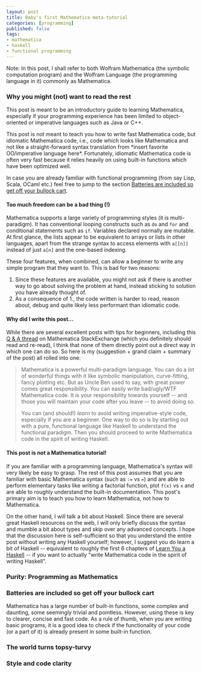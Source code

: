 ```yaml
---
layout: post
title: Baby's first Mathematica meta-tutorial
categories: [programming]
published: false
tags:
- mathematica
- haskell
- functional programming
---
```


[mathse-pitfalls]: https://mathematica.stackexchange.com/questions/18393/what-are-the-most-common-pitfalls-awaiting-new-users
[learnpython]: http://www.learnpython.org/
[lyah]: http://learnyouahaskell.com/chapters

Note: In this post, I shall refer to both Wolfram Mathematica (the symbolic computation program) and the Wolfram Language (the programming language in it) commonly as Mathematica.

### Why you might (not) want to read the rest

This post is meant to be an introductory guide to learning Mathematica, especially if your programming experience has been limited to object-oriented or imperative languages such as Java or C++.

This post is not meant to teach you how to write fast Mathematica code, but idiomatic Mathematica code, i.e., code which looks like Mathematica and not like a straight-forward syntax translation from \*insert favorite OO/imperative language here\*. Fortunately, idiomatic Mathematica code is often very fast because it relies heavily on using built-in functions which have been optimized well.

In case you are already familiar with functional programming (from say Lisp, Scala, OCaml etc.) feel free to jump to the section [Batteries are included so get off your bullock cart](#batteries-are-included-so-get-off-your-bullock-cart).

#### Too much freedom can be a bad thing (!)

Mathematica supports a large variety of programming styles (it is multi-paradigm). It has conventional looping constructs such as `do` and `for` and conditional statements such as `if`. Variables declared normally are mutable. At first glance, the lists appear to be equivalent to arrays or lists in other languages, apart from the strange syntax to access elements with `a[[n]]` instead of just `a[n]` and the one-based indexing.

These four features, when combined, can allow a beginner to write any simple program that they want to. This is bad for two reasons:

1. Since these features are available, you might not ask if there is another way to go about solving the problem at hand, instead sticking to solution you have already thought of.
2. As a consequence of 1., the code written is harder to read, reason about, debug and quite likely less performant than idiomatic code.

#### Why did I write this post...

While there are several excellent posts with tips for beginners, including this [Q & A thread][mathse-pitfalls] on Mathematica StackExchange (which you definitely should read and re-read), I think that none of them directly point out a direct way in which one can do so. So here is my (suggestion + grand claim + summary of the post) all rolled into one:

> Mathematica is a powerful multi-paradigm language. You can do a lot of wonderful things with it like symbolic manipulation, curve-fitting, fancy plotting etc. But as Uncle Ben used to say, with great power comes great responsibility. You can easily write bad/ugly/WTF Mathematica code. It is your responsibility towards yourself -- and those you will maintain your code after you leave -- to avoid doing so. 
> 
> You can (and should!) *learn* to avoid writing imperative-style code, especially if you are a beginner. One way to do so is by starting out with a pure, functional language like Haskell to understand the functional paradigm. Then you should proceed to write Mathematica code in the spirit of writing Haskell.

#### This post is not a Mathematica tutorial!

If you are familiar with a programming language, Mathematica's syntax will very likely be easy to grasp. The rest of this post assumes that you are familiar with basic Mathematica syntax (such as `:=` vs `=`) and are able to perform elementary tasks like writing a factorial function, plot `f(x)` vs `x` and are able to roughly understand the built-in documentation. This post's primary aim is to teach you how to learn Mathematica, not how to Mathematica.

On the other hand, I will talk a bit about Haskell. Since there are several great Haskell resources on the web, I will only briefly discuss the syntax and mumble a bit about types and skip over any advanced concepts. I hope that the discussion here is self-sufficient so that you understand the entire post without writing any Haskell yourself; however, I suggest you do learn a bit of Haskell -- equivalent to roughly the first 6 chapters of [Learn You a Haskell][lyah] -- if you want to actually "write Mathematica code in the spirit of writing Haskell".

### Purity: Programming as Mathematics

### Batteries are included so get off your bullock cart

Mathematica has a large number of built-in functions, some complex and daunting, some seemingly trivial and pointless. However, using these is key to clearer, concise and fast code. As a rule of thumb, when you are writing basic programs, it is a good idea to check if the functionality of your code (or a part of it) is already present in some built-in function.

### The world turns topsy-turvy

### Style and code clarity

